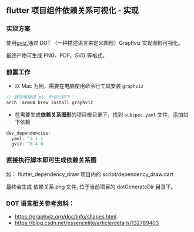## flutter 项目组件依赖关系可视化 - 实现

### 实现方案

使用[gviz](https://pub.dev/packages/gviz/changelog),通过 DOT （一种描述语言来定义图形）Graphviz 实现图形可视化。

最终产物可生成 PNG、PDF、SVG 等格式。

### 前置工作

+ 以 Mac 为例，需要在电脑使用命令行工具安装 `graphviz`

```dart
// 我的电脑是 m1，命令行如下：
arch -arm64 brew install graphviz
```
+ 在需要生成**依赖关系图形**的项目根目录下，找到 `pubspec.yaml` 文件，添加如下依赖

```dart
dev_dependencies:
  yaml: ^3.1.1
  gviz: ^0.4.0
```

### 直接执行脚本即可生成依赖关系图

如： flutter_dependency_draw 项目内的 script/dependency_draw.dart

最终会生成 依赖关系.png 文件, 位于当前项目的 dotGenerateDir 目录下。


### DOT 语言相关参考资料：

+ https://graphviz.org/doc/info/shapes.html
+ https://blog.csdn.net/essencelite/article/details/132789403


